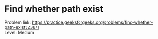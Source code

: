 # Find whether path exist
Problem link: https://practice.geeksforgeeks.org/problems/find-whether-path-exist5238/1 <br>
Level: Medium